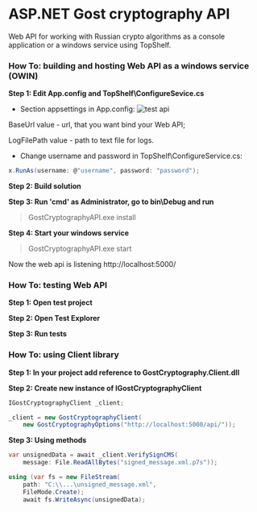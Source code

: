 # ASP.NET Gost cryptography API

Web API for working with Russian crypto algorithms as a console application or a windows service using TopShelf.

### How To: building and hosting Web API as a windows service (OWIN)

**Step 1: Edit App.config and TopShelf\\ConfigureSevice.cs**
- Section appsettings in App.config:
![test api](https://i.imgur.com/n7T3lfS.jpeg)

BaseUrl value - url, that you want bind your Web API;

LogFilePath value - path to text file for logs.

- Change username and password in TopShelf\\ConfigureService.cs:
``` csharp
x.RunAs(username: @"username", password: "password");
```

**Step 2: Build solution**

**Step 3: Run 'cmd' as Administrator, go to bin\\Debug and run**
> GostCryptographyAPI.exe install

**Step 4: Start your windows service**
> GostCryptographyAPI.exe start

Now the web api is listening http://localhost:5000/

### How To: testing Web API

**Step 1: Open test project**

**Step 2: Open Test Explorer**

**Step 3: Run tests**

### How To: using Client library

**Step 1: In your project add reference to GostCryptography.Client.dll**

**Step 2: Create new instance of IGostCryptographyClient**
``` csharp
IGostCryptographyClient _client;

_client = new GostCryptographyClient(
    new GostCryptographyOptions("http://localhost:5000/api/"));
```

**Step 3: Using methods**
``` csharp
var unsignedData = await _client.VerifySignCMS(
    message: File.ReadAllBytes("signed_message.xml.p7s"));

using (var fs = new FileStream(
    path: "C:\\...\unsigned_message.xml",
    FileMode.Create);
    await fs.WriteAsync(unsignedData);
```

